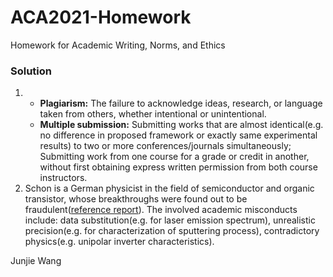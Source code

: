 # ACA2021-Homework
Homework for Academic Writing, Norms, and Ethics

### Solution
1. - **Plagiarism:**  The failure to acknowledge ideas, research, or language taken from others, whether intentional or unintentional. <br> 
    -  **Multiple submission:** Submitting works that are almost identical(e.g. no difference in proposed framework or exactly same experimental results) to two or more conferences/journals simultaneously; Submitting work from one course for a grade or credit in another, without first obtaining express written permission from both course instructors.
2. Schon is a German physicist in the field of semiconductor and organic transistor, whose breakthroughs were found out to be fraudulent([reference report](https://w.astro.berkeley.edu/~kalas/ethics/documents/schoen.pdf)). The involved academic misconducts include: data substitution(e.g. for laser emission spectrum), unrealistic precision(e.g. for characterization of sputtering process), contradictory physics(e.g. unipolar inverter characteristics).


Junjie Wang
